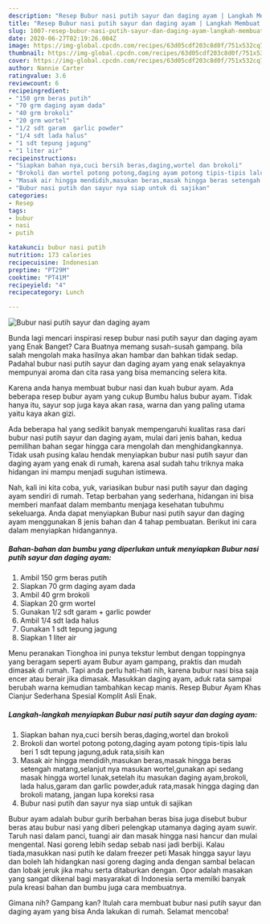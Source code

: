 ```yaml
---
description: "Resep Bubur nasi putih sayur dan daging ayam | Langkah Membuat Bubur nasi putih sayur dan daging ayam Yang Bikin Ngiler"
title: "Resep Bubur nasi putih sayur dan daging ayam | Langkah Membuat Bubur nasi putih sayur dan daging ayam Yang Bikin Ngiler"
slug: 1007-resep-bubur-nasi-putih-sayur-dan-daging-ayam-langkah-membuat-bubur-nasi-putih-sayur-dan-daging-ayam-yang-bikin-ngiler
date: 2020-06-27T02:19:26.004Z
image: https://img-global.cpcdn.com/recipes/63d05cdf203c8d0f/751x532cq70/bubur-nasi-putih-sayur-dan-daging-ayam-foto-resep-utama.jpg
thumbnail: https://img-global.cpcdn.com/recipes/63d05cdf203c8d0f/751x532cq70/bubur-nasi-putih-sayur-dan-daging-ayam-foto-resep-utama.jpg
cover: https://img-global.cpcdn.com/recipes/63d05cdf203c8d0f/751x532cq70/bubur-nasi-putih-sayur-dan-daging-ayam-foto-resep-utama.jpg
author: Nannie Carter
ratingvalue: 3.6
reviewcount: 6
recipeingredient:
- "150 grm beras putih"
- "70 grm daging ayam dada"
- "40 grm brokoli"
- "20 grm wortel"
- "1/2 sdt garam  garlic powder"
- "1/4 sdt lada halus"
- "1 sdt tepung jagung"
- "1 liter air"
recipeinstructions:
- "Siapkan bahan nya,cuci bersih beras,daging,wortel dan brokoli"
- "Brokoli dan wortel potong potong,daging ayam potong tipis-tipis lalu beri 1 sdt tepung jagung,aduk rata,sisih kan"
- "Masak air hingga mendidih,masukan beras,masak hingga beras setengah matang,selanjut nya masukan wortel,gunakan api sedang masak hingga wortel lunak,setelah itu masukan daging ayam,brokoli, lada halus,garam dan garlic powder,aduk rata,masak hingga daging dan brokoli matang, jangan lupa koreksi rasa"
- "Bubur nasi putih dan sayur nya siap untuk di sajikan"
categories:
- Resep
tags:
- bubur
- nasi
- putih

katakunci: bubur nasi putih 
nutrition: 173 calories
recipecuisine: Indonesian
preptime: "PT29M"
cooktime: "PT41M"
recipeyield: "4"
recipecategory: Lunch

---
```



![Bubur nasi putih sayur dan daging ayam](https://img-global.cpcdn.com/recipes/63d05cdf203c8d0f/751x532cq70/bubur-nasi-putih-sayur-dan-daging-ayam-foto-resep-utama.jpg)

Bunda lagi mencari inspirasi resep bubur nasi putih sayur dan daging ayam yang Enak Banget? Cara Buatnya memang susah-susah gampang. bila salah mengolah maka hasilnya akan hambar dan bahkan tidak sedap. Padahal bubur nasi putih sayur dan daging ayam yang enak selayaknya mempunyai aroma dan cita rasa yang bisa memancing selera kita.

Karena anda hanya membuat bubur nasi dan kuah bubur ayam. Ada beberapa resep bubur ayam yang cukup Bumbu halus bubur ayam. Tidak hanya itu, sayur sop juga kaya akan rasa, warna dan yang paling utama yaitu kaya akan gizi.

Ada beberapa hal yang sedikit banyak mempengaruhi kualitas rasa dari bubur nasi putih sayur dan daging ayam, mulai dari jenis bahan, kedua pemilihan bahan segar hingga cara mengolah dan menghidangkannya. Tidak usah pusing kalau hendak menyiapkan bubur nasi putih sayur dan daging ayam yang enak di rumah, karena asal sudah tahu triknya maka hidangan ini mampu menjadi suguhan istimewa.


Nah, kali ini kita coba, yuk, variasikan bubur nasi putih sayur dan daging ayam sendiri di rumah. Tetap berbahan yang sederhana, hidangan ini bisa memberi manfaat dalam membantu menjaga kesehatan tubuhmu sekeluarga. Anda dapat menyiapkan Bubur nasi putih sayur dan daging ayam menggunakan 8 jenis bahan dan 4 tahap pembuatan. Berikut ini cara dalam menyiapkan hidangannya.

<!--inarticleads1-->

##### Bahan-bahan dan bumbu yang diperlukan untuk menyiapkan Bubur nasi putih sayur dan daging ayam:

1. Ambil 150 grm beras putih
1. Siapkan 70 grm daging ayam dada
1. Ambil 40 grm brokoli
1. Siapkan 20 grm wortel
1. Gunakan 1/2 sdt garam + garlic powder
1. Ambil 1/4 sdt lada halus
1. Gunakan 1 sdt tepung jagung
1. Siapkan 1 liter air


Menu peranakan Tionghoa ini punya tekstur lembut dengan toppingnya yang beragam seperti ayam Bubur ayam gampang, praktis dan mudah dimasak di rumah. Tapi anda perlu hati-hati nih, karena bubur nasi bisa saja encer atau berair jika dimasak. Masukkan daging ayam, aduk rata sampai berubah warna kemudian tambahkan kecap manis. Resep Bubur Ayam Khas Cianjur Sederhana Spesial Komplit Asli Enak. 

<!--inarticleads2-->

##### Langkah-langkah menyiapkan Bubur nasi putih sayur dan daging ayam:

1. Siapkan bahan nya,cuci bersih beras,daging,wortel dan brokoli
1. Brokoli dan wortel potong potong,daging ayam potong tipis-tipis lalu beri 1 sdt tepung jagung,aduk rata,sisih kan
1. Masak air hingga mendidih,masukan beras,masak hingga beras setengah matang,selanjut nya masukan wortel,gunakan api sedang masak hingga wortel lunak,setelah itu masukan daging ayam,brokoli, lada halus,garam dan garlic powder,aduk rata,masak hingga daging dan brokoli matang, jangan lupa koreksi rasa
1. Bubur nasi putih dan sayur nya siap untuk di sajikan


Bubur ayam adalah bubur gurih berbahan beras bisa juga disebut bubur beras atau bubur nasi yang diberi pelengkap utamanya daging ayam suwir. Taruh nasi dalam panci, tuangi air dan masak hingga nasi hancur dan mulai mengental. Nasi goreng lebih sedap sebab nasi jadi berbiji. Kalau tiada,masukkan nasi putih ke dalam freezer peti Masak hingga sayur layu dan boleh lah hidangkan nasi goreng daging anda dengan sambal belacan dan lobak jeruk jika mahu serta ditaburkan dengan. Opor adalah masakan yang sangat dikenal bagi masyarakat di Indonesia serta memilki banyak pula kreasi bahan dan bumbu juga cara membuatnya. 

Gimana nih? Gampang kan? Itulah cara membuat bubur nasi putih sayur dan daging ayam yang bisa Anda lakukan di rumah. Selamat mencoba!
